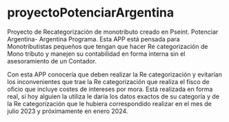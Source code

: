 # proyectoPotenciarArgentina
Proyecto de Recategorización de monotributo creado en Pseint. Potenciar Argentina- Argentina Programa. 
Esta APP está pensada para Monotributistas pequeños que tengan que hacer Re categorización de Mono tributo 
y manejen su contabilidad en forma interna sin el asesoramiento de un Contador. 

Con esta APP conocería que deben realizar la Re categorización y evitarían los inconvenientes que trae la Re categorización 
que realiza el fisco de oficio que incluye costes de intereses por mora. 
Está realizada en forma real, si hoy alguien la utiliza le daría los datos exactos de su categoría y 
de la Re categorización que le hubiera correspondido realizar en el mes de julio 2023 y próximamente en enero 2024. 
